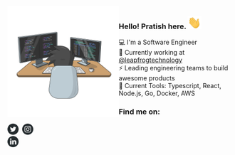 <img src="https://raw.githubusercontent.com/pratishshr/pratishshr/master/developer.svg" width="250px" align="left" />

### Hello! Pratish here. <img src="https://raw.githubusercontent.com/pratishshr/pratishshr/master/hi.gif" width="30px" />

:computer: I'm a Software Engineer  
:briefcase: Currently working at [@leapfrogtechnology](https://github.com/leapfrogtechnology)  
:zap: Leading engineering teams to build awesome products  
:wrench: Current Tools: Typescript, React, Node.js, Go, Docker, AWS

### Find me on:

<a href="https://twitter.com/pratishshr" target="_blank"><img src="https://raw.githubusercontent.com/pratishshr/pratishshr/dark-mode/twitter.svg" alt="Twitter" width="25"></a>&nbsp;
<a href="https://www.instagram.com/pratishshr" target="_blank"><img src="https://raw.githubusercontent.com/pratishshr/pratishshr/dark-mode/instagram.svg" alt="Instagram" width="25"></a>&nbsp;  
<a href="https://www.linkedin.com/in/pratishshr/" target="_blank"><img src="https://raw.githubusercontent.com/pratishshr/pratishshr/dark-mode/linkedin.svg" alt="LinkedIn" width="25"></a>&nbsp;
